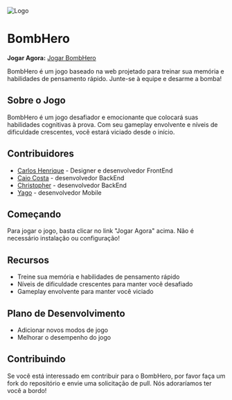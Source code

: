 ![Logo](https://i.ibb.co/5Wn3zgB/bombhero-banner.jpg)

# BombHero

**Jogar Agora:** [Jogar BombHero](https://bombhero.vercel.app/)

BombHero é um jogo baseado na web projetado para treinar sua memória e habilidades de pensamento rápido. Junte-se à equipe e desarme a bomba!

## Sobre o Jogo

BombHero é um jogo desafiador e emocionante que colocará suas habilidades cognitivas à prova. Com seu gameplay envolvente e níveis de dificuldade crescentes, você estará viciado desde o início.

## Contribuidores

* [Carlos Henrique](https://github.com/CarlosMattei) - Designer e desenvolvedor FrontEnd
* [Caio Costa](https://github.com/CaioCosta2JZ) - desenvolvedor BackEnd
* [Christopher](https://github.com/Christopher1004) - desenvolvedor BackEnd
* [Yago](https://github.com/yagozeppini) - desenvolvedor Mobile

## Começando

Para jogar o jogo, basta clicar no link "Jogar Agora" acima. Não é necessário instalação ou configuração!

## Recursos

* Treine sua memória e habilidades de pensamento rápido
* Níveis de dificuldade crescentes para manter você desafiado
* Gameplay envolvente para manter você viciado

## Plano de Desenvolvimento

* Adicionar novos modos de jogo
* Melhorar o desempenho do jogo

## Contribuindo

Se você está interessado em contribuir para o BombHero, por favor faça um fork do repositório e envie uma solicitação de pull. Nós adoraríamos ter você a bordo!